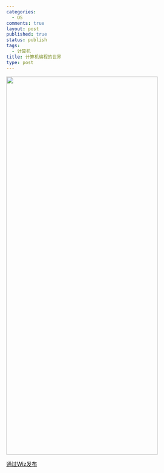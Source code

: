```yaml
--- 
categories: 
  - OS
comments: true
layout: post
published: true
status: publish
tags: 
  - 计算机
title: 计算机编程的世界
type: post
---
```

<a target="_blank" href="/images/uploads/2011/01/wpid-cfda3143f831c660dd2eb703d3040c06_aboutprogramming04_cn1.jpg"><img style="cursor: -webkit-zoom-out" src="/images/uploads/2011/01/wpid-cfda3143f831c660dd2eb703d3040c06_aboutprogramming04_cn1.jpg" width="400" height="1000"></a><div><a title="Wiz，个人知识管理，PKM。" href="http://wiz.cn">通过Wiz发布</a></div>
